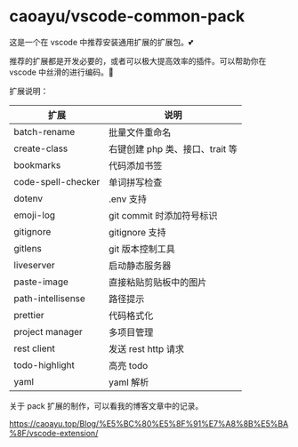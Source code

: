 # caoayu/vscode-common-pack 

这是一个在 vscode 中推荐安装通用扩展的扩展包。💕

推荐的扩展都是开发必要的，或者可以极大提高效率的插件。可以帮助你在 vscode 中丝滑的进行编码。🤣

扩展说明：

| 扩展 | 说明 |
| --  | --  |
|  batch-rename   |   批量文件重命名    |
| create-class | 右键创建 php 类、接口、trait 等|
| bookmarks | 代码添加书签 |
| code-spell-checker | 单词拼写检查 | 
| dotenv | .env 支持 |
| emoji-log | git commit 时添加符号标识 |
| gitignore | gitignore 支持 |
| gitlens | git 版本控制工具 |
| liveserver | 启动静态服务器 |
| paste-image | 直接粘贴剪贴板中的图片 |
| path-intellisense | 路径提示 |
| prettier | 代码格式化 |
| project manager | 多项目管理 |
| rest client | 发送 rest http 请求 |
| todo-highlight | 高亮 todo |
| yaml | yaml 解析 |



关于 pack 扩展的制作，可以看我的博客文章中的记录。

https://caoayu.top/Blog/%E5%BC%80%E5%8F%91%E7%A8%8B%E5%BA%8F/vscode-extension/